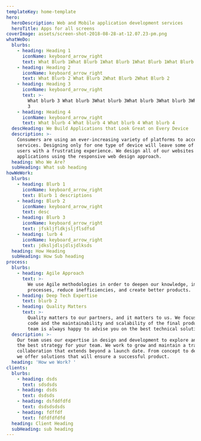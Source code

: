 ```yaml
---
templateKey: home-template
hero:
  heroDescription: Web and Mobile application development services
  heroTitle: Apps for all screens
coverImage: assets/screen-shot-2018-08-28-at-12.07.23-pm.png
whatWeDo:
  blurbs:
    - heading: Heading 1
      iconName: keyboard_arrow_right
      text: What Blurb 1What Blurb 1What Blurb 1What Blurb 1What Blurb 1
    - heading: Heading 2
      iconName: keyboard_arrow_right
      text: What Blurb 2 What Blurb 2What Blurb 2What Blurb 2
    - heading: Heading 3
      iconName: keyboard_arrow_right
      text: >-
        What blurb 3 What blurb 3What blurb 3What blurb 3What blurb 3What blurb
        3
    - heading: Heading 4
      iconName: keyboard_arrow_right
      text: What blurb 4 What blurb 4 What blurb 4 What blurb 4
  descHeading: We Build Applications that Look Great on Every Device
  description: >-
    Consumers are using an ever-increasing variety of platforms to access
    services. Designing only for one type of device will leave some of your
    users with a frustrating experience. We design all of our websites and
    applications using the responsive web design approach. 
  heading: Who We Are?
  subHeading: What sub heading
howWeWork:
  blurbs:
    - heading: Blurb 1
      iconName: keyboard_arrow_right
      text: Blurb 1 descriptions
    - heading: Blurb 2
      iconName: keyboard_arrow_right
      text: desc
    - heading: Blurb 3
      iconName: keyboard_arrow_right
      text: jfskljfldkjsljflsdfsd
    - heading: lurb 4
      iconName: keyboard_arrow_right
      text: jdksljdlsjdlsjdlksds
  heading: How Heading
  subHeading: How Sub heading
process:
  blurbs:
    - heading: Agile Approach
      text: >-
        We use Agile methodologies in order to deepen our knowledge, improve our
        processes, reduce inefficiencies, and create better products.
    - heading: Deep Tech Expertise
      text: blurb 2
    - heading: Quality Matters
      text: >-
        Quality matters to our partners, and it matters to us. We focus on clean
        code and the maintainability and scalability of the final product. Our
        team is always happy to advise you on the best technical solutions.
  description: >-
    Our team uses our expertise in design and development to explore and define
    the best strategy for your team. We work to grow and maintain a transparent
    collaboration that extends beyond a launch date. From concept to delivery,
    we offer solutions that will ensure a successful product.
  heading: 'How we Work? '
clients:
  blurbs:
    - heading: dsds
      text: sdsdsds
    - heading: dsds
      text: dsdsds
    - heading: dsfddfdfd
      text: dsdsdsdsds
    - heading: fdffdf
      text: fdfdfdfdfd
  heading: Client Heading
  subHeading: sub heading
---
```


